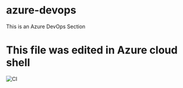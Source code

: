 # azure-devops
This is an Azure DevOps Section
# This file was edited in Azure cloud shell
![CI](https://github.com/sabnisn/azure-devops/workflows/CI/badge.svg)
